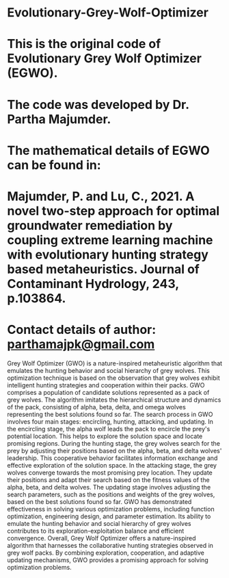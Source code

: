 # Evolutionary-Grey-Wolf-Optimizer
# This is the original code of Evolutionary Grey Wolf Optimizer (EGWO).
# The code was developed by Dr. Partha Majumder.

# The mathematical details of EGWO can be found in: 
# Majumder, P. and Lu, C., 2021. A novel two-step approach for optimal groundwater remediation by coupling extreme learning machine with evolutionary hunting strategy based metaheuristics. Journal of Contaminant Hydrology, 243, p.103864.

# Contact details of author: parthamajpk@gmail.com

Grey Wolf Optimizer (GWO) is a nature-inspired metaheuristic algorithm that emulates the hunting behavior and social hierarchy of grey wolves. This optimization technique is based on the observation that grey wolves exhibit intelligent hunting strategies and cooperation within their packs. GWO comprises a population of candidate solutions represented as a pack of grey wolves. The algorithm imitates the hierarchical structure and dynamics of the pack, consisting of alpha, beta, delta, and omega wolves representing the best solutions found so far. The search process in GWO involves four main stages: encircling, hunting, attacking, and updating. In the encircling stage, the alpha wolf leads the pack to encircle the prey's potential location. This helps to explore the solution space and locate promising regions. During the hunting stage, the grey wolves search for the prey by adjusting their positions based on the alpha, beta, and delta wolves' leadership. This cooperative behavior facilitates information exchange and effective exploration of the solution space. In the attacking stage, the grey wolves converge towards the most promising prey location. They update their positions and adapt their search based on the fitness values of the alpha, beta, and delta wolves. The updating stage involves adjusting the search parameters, such as the positions and weights of the grey wolves, based on the best solutions found so far. GWO has demonstrated effectiveness in solving various optimization problems, including function optimization, engineering design, and parameter estimation. Its ability to emulate the hunting behavior and social hierarchy of grey wolves contributes to its exploration-exploitation balance and efficient convergence. Overall, Grey Wolf Optimizer offers a nature-inspired algorithm that harnesses the collaborative hunting strategies observed in grey wolf packs. By combining exploration, cooperation, and adaptive updating mechanisms, GWO provides a promising approach for solving optimization problems.

